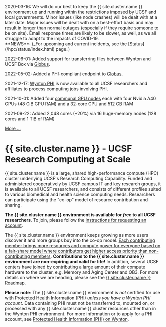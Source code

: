 <div class="alert alert-warning" role="alert" markdown="1">
2020-03-16: We will do our best to keep the {{ site.cluster.name }} environment up and running within the restrictions imposed by UCSF and local governments. Minor issues (like node crashes) will be dealt with at a later date.  Major issues will be dealt with on a best-effort basis and may result in longer than normal outages (especially if they require someone to be on site). Email response times are likely to be slower, as well, as we all struggle to adapt to the impacts of COVID-19.
</div>

<div class="alert alert-info" role="alert" markdown="1">
**NEWS**: (_For upcoming and current incidents, see the [Status](/hpc/status/index.html) page_)

2022-06-01: Added support for transferring files between Wynton and UCSF Box via [Globus](/hpc/transfers/globus.html).

2022-05-02: Added a PHI-compliant endpoint to [Globus](/hpc/transfers/globus.html).

2021-12-17: [Wynton PHI](/hpc/about/wynton-phi.html) is now available to all UCSF researchers and affiliates to process computing jobs involving PHI.

2021-10-01: Added four [communal GPU nodes](/hpc/about/specs.html) each with four Nvidia A40 GPUs (48 GiB GPU RAM) and a 32-core CPU and 512 GB RAM

2021-09-22: Added 2,048 cores (+20%) via 16 huge-memory nodes (128 cores and 1 TiB of RAM)

[More ...](/hpc/about/news.html)
</div>


# {{ site.cluster.name }} - UCSF Research Computing at Scale

{{ site.cluster.name }} is a large, shared high-performance compute (HPC) cluster underlying UCSF's Research Computing Capability. Funded and administered cooperatively by UCSF campus IT and key research groups, it is available to all UCSF researchers, and consists of different profiles suited to various biomedical and health science computing needs.  Researchers can participate using the "co-op" model of resource contribution and sharing.

**The {{ site.cluster.name }} environment is available for _free_ to all UCSF researchers**.  To join, please follow the [instructions for requesting an account](/hpc/about/join.html).

The {{ site.cluster.name }} environment keeps growing as more users discover it and more groups buy into the co-op model.  [Each contributing member brings more resources and compute power for everyone based on a fair-share model where contributors get higher access priority than non-contributing members](/hpc/about/shares.html).  **Contributions to the {{ site.cluster.name }} environment are non-expiring and valid for life!**  In addition, several UCSF centers have joined by contributing a large amount of their compute hardware to the cluster, e.g. Memory and Aging Center and QB3.  For more details on where we are heading, please see the [{{ site.cluster.name }} Roadmap](/hpc/about/roadmap.html).

**Please note**: The {{ site.cluster.name }} environment is *not* certified for use with Protected Health Information (PHI) _unless you have a Wynton PHI account_.  Data containing PHI must not be transferred to, mounted on, or processed with any {{ site.cluster.name }} cluster resources other than in the Wynton PHI environment.  For more information or to apply for a PHI account, see [Protected Health Information (PHI) on Wynton].


[UCSF Privacy Office]: https://hipaa.ucsf.edu/
[Protected Health Information (PHI) on Wynton]: /hpc/about/wynton-phi.html
